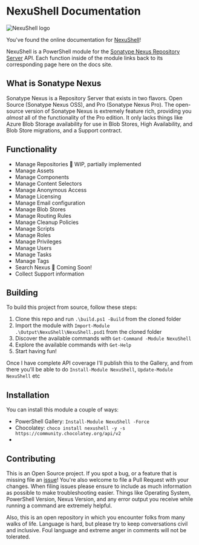 # NexuShell Documentation

![NexuShell logo](https://cdn.jsdelivr.net/gh/steviecoaster/NexuShell@develop/logo/nexushell.svg)

You've found the online documentation for [NexuShell](https://github.com/steviecoaster/NexuShell)!

NexuShell is a PowerShell module for the [Sonatype Nexus Repository Server](https://www.sonatype.com/products/repository-oss) API. Each function inside of the module links back to its corresponding page here on the docs site.

## What is Sonatype Nexus

Sonatype Nexus is a Repository Server that exists in two flavors. Open Source (Sonatype Nexus OSS), and Pro (Sonatype Nexus Pro). The open-source version of Sonatype Nexus is extremely feature rich, providing you _almost_ all of the functionality of the Pro edition. It only lacks things like Azure Blob Storage availability for use in Blob Stores, High Availability, and Blob Store migrations, and a Support contract.

## Functionality

- Manage Repositories 🚧 WIP, partially implemented
- Manage Assets
- Manage Components
- Manage Content Selectors
- Manage Anonymous Access
- Manage Licensing
- Manage Email configuration
- Manage Blob Stores
- Manage Routing Rules
- Manage Cleanup Policies
- Manage Scripts
- Manage Roles
- Manage Privileges
- Manage Users
- Manage Tasks
- Manage Tags
- Search Nexus 🚧 Coming Soon!
- Collect Support information

## Building

To build this project from source, follow these steps:

1. Clone this repo and run `.\build.ps1 -Build` from the cloned folder
2. Import the module with `Import-Module .\Output\NexuShell\NexuShell.psd1` from the cloned folder
3. Discover the available commands with `Get-Command -Module NexuShell`
4. Explore the available commands with `Get-Help`
5. Start having fun!

Once I have complete API coverage I'll publish this to the Gallery, and from there you'll be able to do `Install-Module NexuShell`, `Update-Module NexuShell` etc

## Installation

You can install this module a couple of ways:

- PowerShell Gallery: `Install-Module NexuShell -Force`
- Chocolatey: `choco install nexushell -y -s https://community.chocolatey.org/api/v2`
- 
## Contributing

This is an Open Source project. If you spot a bug, or a feature that is missing file an [issue](https://github.com/steviecoaster/NexuShell/issues/new)! You're also welcome to file a Pull Request with your changes. When filing issues please ensure to include as much information as possible to make troubleshooting easier. Things like Operating System, PowerShell Version, Nexus Version, and any error output you receive while running a command are extremely helpful.

Also, this is an open repository in which you encounter folks from many walks of life. Language is hard, but please try to keep conversations civil and inclusive. Foul language and extreme anger in comments will not be tolerated.